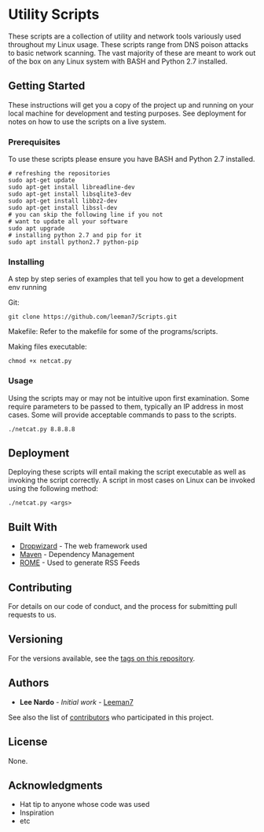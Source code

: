 # Utility Scripts

These scripts are a collection of utility and network tools variously used throughout my Linux usage. These scripts range from DNS poison attacks to basic network scanning. The vast majority of these are meant to work out of the box on any Linux system with BASH and Python 2.7 installed.

## Getting Started

These instructions will get you a copy of the project up and running on your local machine for development and testing purposes. See deployment for notes on how to use the scripts on a live system.

### Prerequisites

To use these scripts please ensure you have BASH and Python 2.7 installed.

```
# refreshing the repositories
sudo apt-get update
sudo apt-get install libreadline-dev
sudo apt-get install libsqlite3-dev
sudo apt-get install libbz2-dev
sudo apt-get install libssl-dev
# you can skip the following line if you not
# want to update all your software
sudo apt upgrade
# installing python 2.7 and pip for it
sudo apt install python2.7 python-pip
```

### Installing

A step by step series of examples that tell you how to get a development env running

Git:
```
git clone https://github.com/leeman7/Scripts.git
```

Makefile:
Refer to the makefile for some of the programs/scripts.

Making files executable:
```
chmod +x netcat.py
```

### Usage

Using the scripts may or may not be intuitive upon first examination. Some require parameters to be passed to them, typically an IP address in most cases. Some will provide acceptable commands to pass to the scripts.

```
./netcat.py 8.8.8.8
```

## Deployment

Deploying these scripts will entail making the script executable as well as invoking the script correctly. A script in most cases on Linux can be invoked using the following method:

```
./netcat.py <args>
```

## Built With

* [Dropwizard](http://www.dropwizard.io/1.0.2/docs/) - The web framework used
* [Maven](https://maven.apache.org/) - Dependency Management
* [ROME](https://rometools.github.io/rome/) - Used to generate RSS Feeds

## Contributing

For details on our code of conduct, and the process for submitting pull requests to us.

## Versioning

For the versions available, see the [tags on this repository](https://github.com/your/project/tags). 

## Authors

* **Lee Nardo** - *Initial work* - [Leeman7](https://github.com/leeman7)

See also the list of [contributors](https://github.com/your/project/contributors) who participated in this project.

## License

None.

## Acknowledgments

* Hat tip to anyone whose code was used
* Inspiration
* etc

